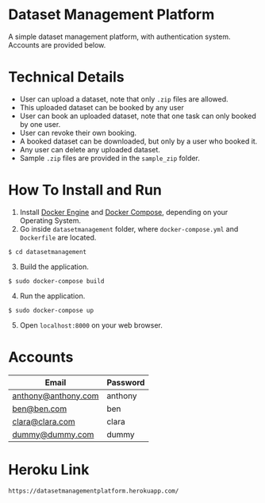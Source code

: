 # Dataset Management Platform
A simple dataset management platform, with authentication system. Accounts are provided below.


# Technical Details
- User can upload a dataset, note that only `.zip` files are allowed.
- This uploaded dataset can be booked by any user
- User can book an uploaded dataset, note that one task can only booked by one user.
- User can revoke their own booking.
- A booked dataset can be downloaded, but only by a user who booked it.
- Any user can delete any uploaded dataset.
- Sample `.zip` files are provided in the `sample_zip` folder.


# How To Install and Run

1. Install [Docker Engine](https://docs.docker.com/engine/install/) and [Docker Compose](https://docs.docker.com/compose/install/), depending on your Operating System.
2. Go inside `datasetmanagement` folder, where `docker-compose.yml` and `Dockerfile` are located.
  ```
  $ cd datasetmanagement
  ```
3. Build the application.
  ```
  $ sudo docker-compose build
  ```
4. Run the application.
  ```
  $ sudo docker-compose up
  ```
5. Open `localhost:8000` on your web browser.

# Accounts

| Email    | Password |
| ----------- | ----------- |
| anthony@anthony.com      | anthony       |
| ben@ben.com   | ben       |
| clara@clara.com   | clara      |
| dummy@dummy.com   | dummy       |

# Heroku Link
```
https://datasetmanagementplatform.herokuapp.com/
```
